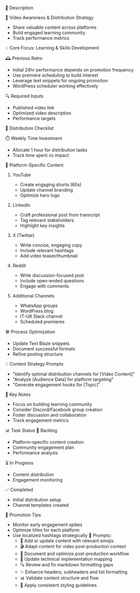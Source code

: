 🧠 Description

🎥 Video Awareness & Distribution Strategy
- Share valuable content across platforms
- Build engaged learning community
- Track performance metrics

💡 Core Focus: Learning & Skills Development

🕰️ Previous Retro
- Initial 24hr performance depends on promotion frequency
- Use premiere scheduling to build interest
- Leverage text snippets for ongoing promotion
- WordPress scheduler working effectively

🔍 Required Inputs
- Published video link
- Optimized video description
- Performance targets

🎯 Distribution Checklist

⏱️ Weekly Time Investment
- Allocate 1 hour for distribution tasks
- Track time spent vs impact

📱 Platform-Specific Content
1. YouTube
   - Create engaging shorts (60s)
   - Update channel branding
   - Optimize hero logo
   
2. LinkedIn
   - Craft professional post from transcript
   - Tag relevant stakeholders
   - Highlight key insights
   
3. X (Twitter)
   - Write concise, engaging copy
   - Include relevant hashtags
   - Add video teaser/thumbnail
   
4. Reddit
   - Write discussion-focused post
   - Include open-ended questions
   - Engage with comments
   
5. Additional Channels
   - WhatsApp groups
   - WordPress blog
   - IT-UK Slack channel
   - Scheduled premieres

🛠️ Process Optimization
- Update Text Blaze snippets
- Document successful formats
- Refine posting structure

💡 Content Strategy Prompts
- "Identify optimal distribution channels for [Video Content]"
- "Analyze [Audience Data] for platform targeting"
- "Generate engagement hooks for [Topic]"

📝 Key Notes
- Focus on building learning community
- Consider Discord/Facebook group creation
- Foster discussion and collaboration
- Track engagement metrics

📊 Task Status
🔄 Backlog
- Platform-specific content creation
- Community engagement plan
- Performance analysis

⏳ In Progress
- Content distribution
- Engagement monitoring

✅ Completed
- Initial distribution setup
- Channel templates created

🎯 Promotion Tips
- Monitor early engagement spikes
- Optimize titles for each platform
- Use localized hashtags strategically
 💭 Prompts:
    - 🎯 Add or update content with relevant emojis
    - 🎬 Adapt content for video post-production context
    - 📝 Document and optimize post-production workflow
    - 🔧 Update technical implementation mapping
    - 🔍 Review and fix markdown formatting gaps
    - ✨ Enhance headers, subheaders and list formatting
    - 📊 Validate content structure and flow
    - 🎨 Apply consistent styling guidelines